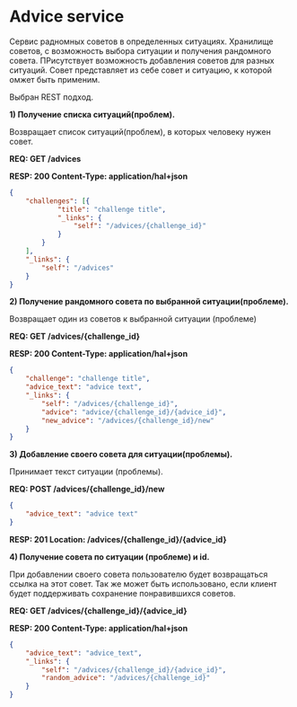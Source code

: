 # Advice service
Сервис радномных советов в определенных ситуациях. Хранилище советов, с возможность выбора ситуации и получения рандомного совета. ПРисутствует возможность добавления советов для разных ситуаций. Совет представляет из себе совет и ситуацию, к которой омжет быть применим.

Выбран REST подход.

**1) Получение списка ситуаций(проблем).**

Возвращает список ситуаций(проблем), в которых человеку нужен совет.

**REQ:  GET /advices**

**RESP:  200 Content-Type: application/hal+json**

```json
{
	"challenges": [{
			"title": "challenge title",
			"_links": {
				"self": "/advices/{challenge_id}"
			}
		}
	],
	"_links": {
		"self": "/advices"
	}
}
```

**2) Получение рандомного совета по выбранной ситуации(проблеме).**

Возвращает один из советов к выбранной ситуации (проблеме)

**REQ:  GET /advices/{challenge_id}**

**RESP:  200 Content-Type: application/hal+json**
```json
{
	"challenge": "challenge title",
	"advice_text": "advice text",
	"_links": {
		"self": "/advices/{challenge_id}",
		"advice": "advice/{challenge_id}/{advice_id}",
		"new_advice": "/advices/{challenge_id}/new"
	}
}
```

**3) Добавление своего совета для ситуации(проблемы).**

Принимает текст ситуации (проблемы).

**REQ: POST /advices/{challenge_id}/new**

```json
{
	"advice_text": "advice text"
}
```
**RESP:  201 Location: /advices/{challenge_id}/{advice_id}**

**4) Получение совета по ситуации (проблеме) и id.** 

При добавлении своего совета пользователю будет возвращаться ссылка на этот совет. Так же может быть использовано, если клиент будет поддерживать сохранение понравившихся советов.

**REQ: GET /advices/{challenge_id}/{advice_id}**

**RESP: 200 Content-Type: application/hal+json**
```json
{
	"advice_text": "advice_text",
	"_links": {
		"self": "/advices/{challenge_id}/{advice_id}",
		"random_advice": "/advices/{challenge_id}"
	}
}
```
